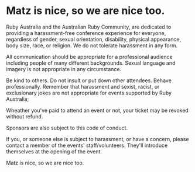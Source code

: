 # Matz is nice, so we are nice too.

Ruby Australia and the Australian Ruby Community, are dedicated to providing a harassment-free conference experience for everyone, regardless of gender, sexual orientation, disability, physical appearance, body size, race, or religion. We do not tolerate harassment in any form.

All communication should be appropriate for a professional audience including people of many different backgrounds. Sexual language and imagery is not appropriate in any circumstance.

Be kind to others. Do not insult or put down other attendees. Behave professionally. Remember that harassment and sexist, racist, or exclusionary jokes are not appropriate for events supported by Ruby Australia;

Wheather you've paid to attend an event or not, your ticket may be revoked without refund.

Sponsors are also subject to this code of conduct.

If you, or someone else is subject to harassment, or have a concern, please contact a member of the events' staff/volunteers. They'll introduce themselves at the opening of the event.

Matz is nice, so we are nice too.

